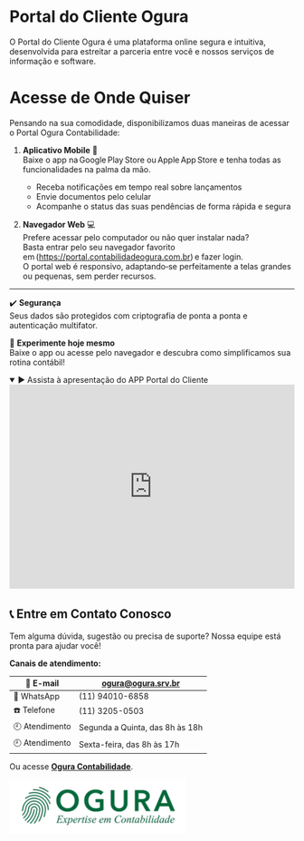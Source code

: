 # Portal do Cliente Ogura

O Portal do Cliente Ogura é uma plataforma online segura e intuitiva, 
desenvolvida para estreitar a parceria entre você e nossos serviços 
de informação e software. 

# Acesse de Onde Quiser

Pensando na sua comodidade, disponibilizamos duas maneiras de acessar o 
Portal Ogura Contabilidade:

1. **Aplicativo Mobile** 📱  
   Baixe o app na Google Play Store ou Apple App Store e tenha todas as 
   funcionalidades na palma da mão.  
   - Receba notificações em tempo real sobre lançamentos  
   - Envie documentos pelo celular  
   - Acompanhe o status das suas pendências de forma rápida e segura

2. **Navegador Web** 💻  
   Prefere acessar pelo computador ou não quer instalar nada?  
   Basta entrar pelo seu navegador favorito em (https://portal.contabilidadeogura.com.br) e fazer login.  
   O portal web é responsivo, adaptando‑se perfeitamente a telas grandes ou pequenas, sem perder recursos.

---

✔️ **Segurança**  
Seus dados são protegidos com criptografia de ponta a ponta e autenticação multifator.

🚀 **Experimente hoje mesmo**  
Baixe o app ou acesse pelo navegador e descubra como simplificamos sua rotina contábil!

<details open>
  <summary>▶️ Assista à apresentação do APP Portal do Cliente</summary>

  <iframe
    width="100%"
    height="360"
    src="https://www.youtube.com/embed/0_7UYnnDDsw"
    title="App Portal do Cliente"
    frameborder="0"
    allow="accelerometer; autoplay; clipboard-write; encrypted-media; gyroscope; picture-in-picture"
    allowfullscreen
  ></iframe>
</details>

## 📞 Entre em Contato Conosco

Tem alguma dúvida, sugestão ou precisa de suporte?
Nossa equipe está pronta para ajudar você!

**Canais de atendimento:**

| 📧 E-mail         | ogura@ogura.srv.br                     |
|------------------|---------------------------------------- |
| 📱 WhatsApp       | (11) 94010-6858                        |
| ☎️ Telefone       | (11)  3205-0503                         |
| 🕘 Atendimento     | Segunda a Quinta, das 8h às 18h       |
| 🕘 Atendimento     | Sexta-feira, das 8h às 17h            |

Ou acesse **[Ogura Contabilidade](https://www.contabilidadeogura.com.br/)**.

![Ogura](../assets/ogura_30anos_ok.png)
